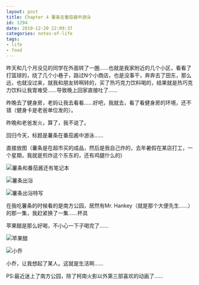 ```yaml
---
layout: post
title: Chapter 4 薯条在番茄酱中游泳
id: 1294
date: 2010-12-20 22:09:37
categories: notes-of-life
tags:
- life
- food
---
```


昨天和几个月没见的同学在外面转了一圈……也就是我家附近的几个小区，看看了打篮球的，绕了几个小巷子，路过N个小商店，也是没事干，奔奔去了田东，那么远，也就没过来，就我和朋友转啊转的，买了热巧克力饮料喝的，结果就是热巧克力饮料让我胃难受……导致晚上回家直接吐了……<!-- more -->

昨晚去了健身房，老妈让我去看看……好吧，我就去，看了看健身房的环境，还不错（健身卡是老爸单位发的）。

昨晚和老爸发火，算了，我不说了。

回归今天，标题是薯条在番茄酱中游泳……

直接放图（薯条是在超市买的成品，然后是我自己炸的，去年暑假在某店打工，一个星期，我就是煎炸这个东东的，还有鸡腿什么的）

![薯条和番茄酱还有笔记本](https://cdn.blueandhack.com/wp-content/uploads/2010/12/P1000084_thumb.jpg)

![薯条出浴](https://cdn.blueandhack.com/wp-content/uploads/2010/12/P1000088_thumb.jpg)

![薯条出浴特写](https://cdn.blueandhack.com/wp-content/uploads/2010/12/P1000087_thumb.jpg)

在我吃薯条的时候看的是南方公园，居然有Mr. Hankey（就是那个大便先生……）的那一集，我赶紧换了一集……杯具

苹果醋是那么好喝，不小心一下子喝完了……

![苹果醋](https://cdn.blueandhack.com/wp-content/uploads/2010/12/P1000089_thumb.jpg)

![小乔](https://cdn.blueandhack.com/wp-content/uploads/2010/12/P1000091_thumb.jpg)

小乔，让我想起了某人。这就是生活啊……

PS:最近迷上了南方公园，除了柯南火影以外第三部喜欢的动画了……

